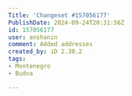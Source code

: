 ```yaml
---
Title: 'Changeset #157056177'
PublishDate: 2024-09-24T20:31:56Z
id: 157056177
user: anshanin
comment: Added addresses
created_by: iD 2.30.2
tags:
- Montenegro
- Budva

---
```

